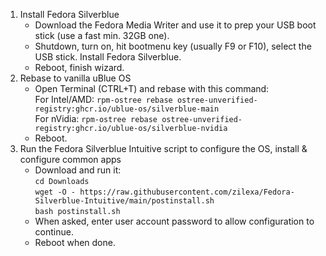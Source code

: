 1. Install Fedora Silverblue
    - Download the Fedora Media Writer and use it to prep your USB boot stick (use a fast min. 32GB one).
    - Shutdown, turn on, hit bootmenu key (usually F9 or F10), select the USB stick. Install Fedora Silverblue.
    - Reboot, finish wizard. 
2. Rebase to vanilla uBlue OS
    - Open Terminal (CTRL+T) and rebase with this command:  \
       For Intel/AMD: `rpm-ostree rebase ostree-unverified-registry:ghcr.io/ublue-os/silverblue-main` \
       For nVidia: `rpm-ostree rebase ostree-unverified-registry:ghcr.io/ublue-os/silverblue-nvidia` 
    - Reboot.
3. Run the Fedora Silverblue Intuitive script to configure the OS, install & configure common apps
    - Download and run it: \
        `cd Downloads` \
        `wget -O - https://raw.githubusercontent.com/zilexa/Fedora-Silverblue-Intuitive/main/postinstall.sh` \
        `bash postinstall.sh`
    - When asked, enter user account password to allow configuration to continue.
    - Reboot when done. 
  
